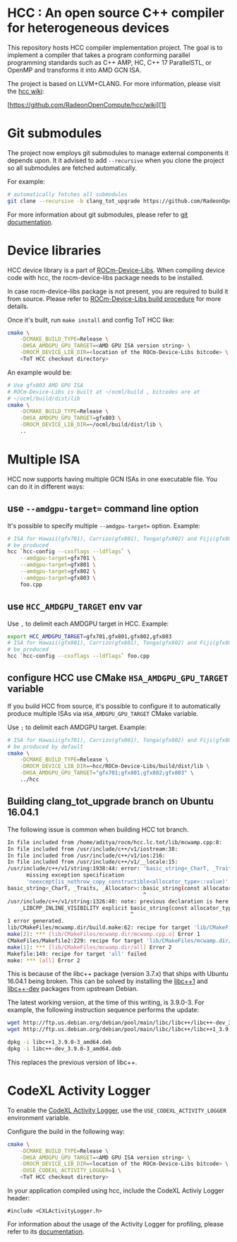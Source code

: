 HCC : An open source C++ compiler for heterogeneous devices
===========================================================
This repository hosts HCC compiler implementation project. The goal is to 
implement a compiler that takes a program conforming parallel programming 
standards such as C++ AMP, HC, C++ 17 ParallelSTL, or OpenMP and transforms it 
into AMD GCN ISA.

The project is based on LLVM+CLANG. For more information, please visit the 
[hcc wiki][1]:

[https://github.com/RadeonOpenCompute/hcc/wiki][1]

Git submodules
==============
The project now employs git submodules to manage external components it depends 
upon. It it advised to add `--recursive` when you clone the project so all 
submodules are fetched automatically.

For example:
```bash
# automatically fetches all submodules
git clone --recursive -b clang_tot_upgrade https://github.com/RadeonOpenCompute/hcc.git
```

For more information about git submodules, please refer to [git documentation][2].

Device libraries
================
HCC device library is a part of [ROCm-Device-Libs][3]. When compiling device 
code with hcc, the rocm-device-libs package needs to be installed.

In case rocm-device-libs package is not present, you are required to build it
from source. Please refer to 
[ROCm-Device-Libs build procedure][4] for more details.

Once it's built, run `make install` and config ToT HCC like:

```bash
cmake \
    -DCMAKE_BUILD_TYPE=Release \
    -DHSA_AMDGPU_GPU_TARGET=<AMD GPU ISA version string> \
    -DROCM_DEVICE_LIB_DIR=<location of the ROCm-Device-Libs bitcode> \
    <ToT HCC checkout directory>
```

An example would be:
```bash
# Use gfx803 AMD GPU ISA
# ROCm-Device-Libs is built at ~/ocml/build , bitcodes are at
# ~/ocml/build/dist/lib
cmake \
    -DCMAKE_BUILD_TYPE=Release \
    -DHSA_AMDGPU_GPU_TARGET=gfx803 \
    -DROCM_DEVICE_LIB_DIR=~/ocml/build/dist/lib \
    ..
```

Multiple ISA
============

HCC now supports having multiple GCN ISAs in one executable file. You can do it 
in different ways:

use `--amdgpu-target=` command line option
------------------------------------------
It's possible to specify multiple `--amdgpu-target=` option. Example:

```bash
# ISA for Hawaii(gfx701), Carrizo(gfx801), Tonga(gfx802) and Fiji(gfx803) would 
# be produced
hcc `hcc-config --cxxflags --ldflags` \
    --amdgpu-target=gfx701 \
    --amdgpu-target=gfx801 \
    --amdgpu-target=gfx802 \
    --amdgpu-target=gfx803 \
    foo.cpp
```

use `HCC_AMDGPU_TARGET` env var
------------------------------------------
Use `,` to delimit each AMDGPU target in HCC. Example:

```bash
export HCC_AMDGPU_TARGET=gfx701,gfx801,gfx802,gfx803
# ISA for Hawaii(gfx801), Carrizo(gfx801), Tonga(gfx802) and Fiji(gfx803) would 
# be produced
hcc `hcc-config --cxxflags --ldflags` foo.cpp
```

configure HCC use CMake `HSA_AMDGPU_GPU_TARGET` variable
---------------------------------------------------------
If you build HCC from source, it's possible to configure it to automatically
produce multiple ISAs via `HSA_AMDGPU_GPU_TARGET` CMake variable.

Use `;` to delimit each AMDGPU target. Example:

```bash
# ISA for Hawaii(gfx701), Carrizo(gfx801), Tonga(gfx802) and Fiji(gfx803) would 
# be produced by default
cmake \
    -DCMAKE_BUILD_TYPE=Release \
    -DROCM_DEVICE_LIB_DIR=~hcc/ROCm-Device-Libs/build/dist/lib \
    -DHSA_AMDGPU_GPU_TARGET="gfx701;gfx801;gfx802;gfx803" \
    ../hcc
```

Building clang_tot_upgrade branch on Ubuntu 16.04.1
----------------------------------------------------
The following issue is common when building HCC tot branch.

```bash
In file included from /home/aditya/rocm/hcc.lc.tot/lib/mcwamp.cpp:8:
In file included from /usr/include/c++/v1/iostream:38:
In file included from /usr/include/c++/v1/ios:216:
In file included from /usr/include/c++/v1/__locale:15:
/usr/include/c++/v1/string:1938:44: error: 'basic_string<_CharT, _Traits, _Allocator>' is
      missing exception specification
      'noexcept(is_nothrow_copy_constructible<allocator_type>::value)'
basic_string<_CharT, _Traits, _Allocator>::basic_string(const allocator_type& __a)
                                           ^
/usr/include/c++/v1/string:1326:40: note: previous declaration is here
    _LIBCPP_INLINE_VISIBILITY explicit basic_string(const allocator_type& __a)
                                       ^
1 error generated.
lib/CMakeFiles/mcwamp.dir/build.make:62: recipe for target 'lib/CMakeFiles/mcwamp.dir/mcwamp.cpp.o' failed
make[2]: *** [lib/CMakeFiles/mcwamp.dir/mcwamp.cpp.o] Error 1
CMakeFiles/Makefile2:229: recipe for target 'lib/CMakeFiles/mcwamp.dir/all' failed
make[1]: *** [lib/CMakeFiles/mcwamp.dir/all] Error 2
Makefile:149: recipe for target 'all' failed
make: *** [all] Error 2
```

This is because of the libc++ package (version 3.7.x) that ships with Ubuntu 
16.04.1 being broken. This can be solved by installing the [libc++1][5] and 
[libc++-dev][6] packages from upstream Debian.

The latest working version, at the time of this writing, is 3.9.0-3. For example,
the following instruction sequence performs the update:

```bash
wget http://ftp.us.debian.org/debian/pool/main/libc/libc++/libc++-dev_3.9.0-3_amd64.deb
wget http://ftp.us.debian.org/debian/pool/main/libc/libc++/libc++1_3.9.0-3_amd64.deb

dpkg -i libc++1_3.9.0-3_amd64.deb
dpkg -i libc++-dev_3.9.0-3_amd64.deb
```

This replaces the previous version of libc++.

CodeXL Activity Logger
======================
To enable the [CodeXL Activity Logger][7], use the `USE_CODEXL_ACTIVITY_LOGGER` 
environment variable.

Configure the build in the following way: 

```bash
cmake \
    -DCMAKE_BUILD_TYPE=Release \
    -DHSA_AMDGPU_GPU_TARGET=<AMD GPU ISA version string> \
    -DROCM_DEVICE_LIB_DIR=<location of the ROCm-Device-Libs bitcode> \
    -DUSE_CODEXL_ACTIVITY_LOGGER=1 \
    <ToT HCC checkout directory>
```

In your application compiled using hcc, include the CodeXL Activiy Logger header:
```
#include <CXLActivityLogger.h>
```

For information about the usage of the Activity Logger for profiling, please 
refer to its [documentation][8].

[//]: # (References)
[1]: https://github.com/RadeonOpenCompute/hcc/wiki
[2]: https://git-scm.com/book/en/v2/Git-Tools-Submodules
[3]: https://github.com/RadeonOpenCompute/ROCm-Device-Libs
[4]: https://github.com/RadeonOpenCompute/ROCm-Device-Libs#building
[5]: https://packages.debian.org/sid/libc++1
[6]: https://packages.debian.org/sid/libc++-dev
[7]: https://github.com/RadeonOpenCompute/ROCm-Profiler/tree/master/CXLActivityLogger
[8]: https://github.com/RadeonOpenCompute/ROCm-Profiler/blob/master/CXLActivityLogger/doc/AMDTActivityLogger.pdf
